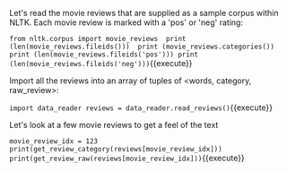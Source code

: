 
Let's read the movie reviews that are supplied as a sample corpus within NLTK.
Each movie review is marked with a 'pos' or 'neg' rating:

`from nltk.corpus import movie_reviews 
print (len(movie_reviews.fileids())) 
print (movie_reviews.categories())
print (len(movie_reviews.fileids('pos')))
print (len(movie_reviews.fileids('neg')))`{{execute}}

Import all the reviews into an array of tuples of <words, category, raw_review>:

`import data_reader
reviews = data_reader.read_reviews()`{{execute}}

Let's look at a few movie reviews to get a feel of the text

`movie_review_idx = 123
print(get_review_category(reviews[movie_review_idx]))
print(get_review_raw(reviews[movie_review_idx]))`{{execute}}


